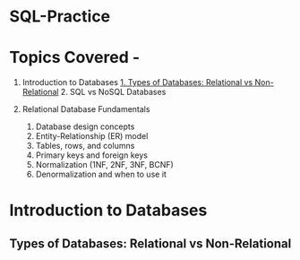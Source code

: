 # SQL-Practice

# Topics Covered - 
1. Introduction to Databases
    [1. Types of Databases: Relational vs Non-Relational](##types-of-databases:relational-vs-non-relational)
    2. SQL vs NoSQL Databases
    
2. Relational Database Fundamentals
    1. Database design concepts
    2. Entity-Relationship (ER) model
    3. Tables, rows, and columns
    4. Primary keys and foreign keys
    5. Normalization (1NF, 2NF, 3NF, BCNF)
    6. Denormalization and when to use it



# Introduction to Databases 

## Types of Databases: Relational vs Non-Relational
